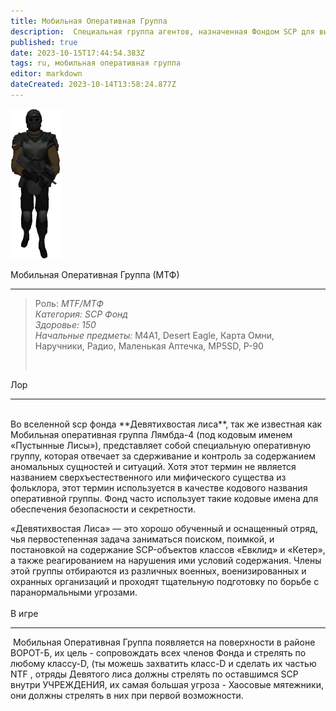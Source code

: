 ```yaml
---
title: Мобильная Оперативная Группа
description:  Cпециальная группа агентов, назначенная Фондом SCP для выполнения различных операций.
published: true
date: 2023-10-15T17:44:54.383Z
tags: ru, мобильная оперативная группа
editor: markdown
dateCreated: 2023-10-14T13:58:24.877Z
---
```


![81px-new_mtf_model.png](/roles/81px-new_mtf_model.png)<p><span class="text-huge">Мобильная Оперативная Группа (МТФ)</span></p>
<hr>
<blockquote>
  <p>Роль: <i>MTF/МТФ</i><br><i>Категория: SCP Фонд</i><br><i>Здоровье: 150</i><br><i>Начальные предметы: </i>M4A1, Desert Eagle, Карта Омни, Наручники, Радио, Маленькая Аптечка, MP5SD, P-90</p>
  <p>&nbsp;</p>
</blockquote>
<p><span class="text-big">Лор</span></p>
<hr>
<p><br>Во вселенной scp фонда **Девятихвостая лиса**, так же известная как Мобильная оперативная группа Лямбда-4 (под кодовым именем «Пустынные Лисы»), представляет собой специальную оперативную группу, которая отвечает за сдерживание и контроль за содержанием аномальных сущностей и ситуаций. Хотя этот термин не является названием сверхъестественного или мифического существа из фольклора, этот термин используется в качестве кодового названия оперативной группы.  Фонд часто использует такие кодовые имена для обеспечения безопасности и секретности.

 «Девятихвостая Лиса» — это хорошо обученный и оснащенный отряд, чья первостепенная задача заниматься поиском, поимкой, и постановкой на содержание SCP-объектов классов «Евклид» и «Кетер», а также реагированием на нарушения ими условий содержания. Члены этой группы отбираются из различных военных, военизированных и охранных организаций и проходят тщательную подготовку по борьбе с паранормальными угрозами. <br><br><span class="text-big">В игре</span></p>
<hr>
<p>&nbsp;Мобильная Оперативная Группа появляется на поверхности в районе ВОРОТ-Б, их цель - сопровождать всех членов Фонда и стрелять по любому классу-D, (ты можешь захватить класс-D и сделать их частью NTF , отряды Девятого лиса должны стрелять по оставшимся SCP внутри УЧРЕЖДЕНИЯ, их самая большая угроза - Хаосовые мятежники, они должны стрелять в них при первой возможности.</p>
